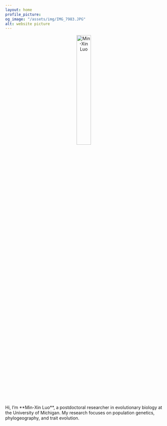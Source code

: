 ```yaml
---
layout: home
profile_picture:
og_image: "/assets/img/IMG_7983.JPG"
alt: website picture
---
```


<div align="center">
  <img src="/assets/img/IMG_7983.JPG" alt="Min-Xin Luo" width="30%" />
</div>

<p>
  Hi, I’m **Min-Xin Luo**, a postdoctoral researcher in evolutionary biology at the University of Michigan.  
My research focuses on population genetics, phylogeography, and trait evolution.
</p>

<p>
  
</p>
